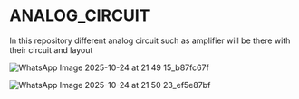 # ANALOG_CIRCUIT
In this repository different analog circuit such as amplifier will be there with their circuit and layout



![WhatsApp Image 2025-10-24 at 21 49 15_b87fc67f](https://github.com/user-attachments/assets/50d1e14c-88c1-4059-ab04-fafb5240f4a1)

![WhatsApp Image 2025-10-24 at 21 50 23_ef5e87bf](https://github.com/user-attachments/assets/2331769d-7431-485e-9024-88209e01b212)

